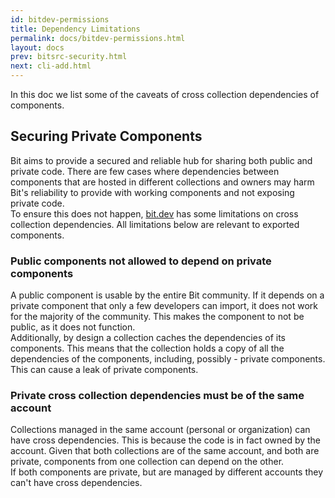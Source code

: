 ```yaml
---
id: bitdev-permissions
title: Dependency Limitations
permalink: docs/bitdev-permissions.html
layout: docs
prev: bitsrc-security.html
next: cli-add.html
---
```


In this doc we list some of the caveats of cross collection dependencies of components.

## Securing Private Components

Bit aims to provide a secured and reliable hub for sharing both public and private code. There are few cases where dependencies between components that are hosted in different collections and owners may harm Bit's reliability to provide with working components and not exposing private code.  
To ensure this does not happen, [bit.dev](bit.dev) has some limitations on cross collection dependencies. All limitations below are relevant to exported components.

### Public components not allowed to depend on private components

A public component is usable by the entire Bit community. If it depends on a private component that only a few developers can import, it does not work for the majority of the community. This makes the component to not be public, as it does not function.  
Additionally, by design a collection caches the dependencies of its components. This means that the collection holds a copy of all the dependencies of the components, including, possibly - private components. This can cause a leak of private components.

### Private cross collection dependencies must be of the same account

Collections managed in the same account (personal or organization) can have cross dependencies. This is because the code is in fact owned by the account. Given that both collections are of the same account, and both are private, components from one collection can depend on the other.  
If both components are private, but are managed by different accounts they can't have cross dependencies.
